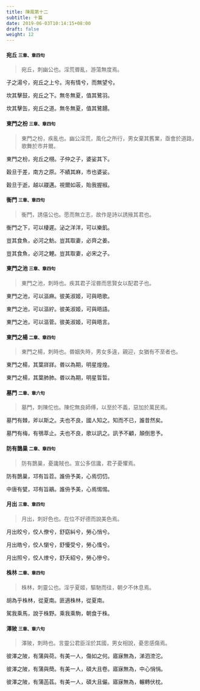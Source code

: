 ```yaml
---
title: 陳風第十二
subtitle: 十篇
date: 2019-06-03T10:14:15+08:00
draft: false
weight: 12
---
```



<h4 id="12.1">宛丘 <small>三章、章四句</small></h4>

<blockquote>
  <p>宛丘，刺幽公也。淫荒昬亂，游蕩無度焉。</p>
</blockquote>

<p id="12.1.1">子之湯兮，宛丘之上兮。洵有情兮，而無望兮。</p>
<p id="12.1.2">坎其擊鼓，宛丘之下。無冬無夏，值其鷺羽。</p>
<p id="12.1.3">坎其擊缶，宛丘之道。無冬無夏，值其鷺翿。</p>

<h4 id="12.2">東門之枌 <small>三章、章四句</small></h4>

<blockquote>
  <p>東門之枌，疾亂也。幽公淫荒，風化之所行，男女棄其舊業，亟會於道路，歌舞於市井爾。</p>
</blockquote>

<p id="12.2.1">東門之枌，宛丘之栩。子仲之子，婆娑其下。</p>
<p id="12.2.2">穀旦于差，南方之原。不績其麻，市也婆娑。</p>
<p id="12.2.3">穀旦于逝，越以鬷邁。視爾如荍，貽我握椒。</p>

<h4 id="12.3">衡門 <small>三章、章四句</small></h4>

<blockquote>
  <p>衡門，誘僖公也。愿而無立志，故作是詩以誘掖其君也。</p>
</blockquote>

<p id="12.3.1">衡門之下，可以棲遲。泌之洋洋，可以樂飢。</p>
<p id="12.3.2">豈其食魚，必河之魴。豈其取妻，必齊之姜。</p>
<p id="12.3.3">豈其食魚，必河之鯉。豈其取妻，必宋之子。</p>

<h4 id="12.4">東門之池 <small>三章、章四句</small></h4>

<blockquote>
  <p>東門之池，刺時也。疾其君子淫昬而思賢女以配君子也。</p>
</blockquote>

<p id="12.4.1">東門之池，可以漚麻。彼美淑姬，可與晤歌。</p>
<p id="12.4.2">東門之池，可以漚紵。彼美淑姬，可與晤語。</p>
<p id="12.4.3">東門之池，可以漚菅。彼美淑姬，可與晤言。</p>

<h4 id="12.5">東門之楊 <small>二章、章四句</small></h4>

<blockquote>
  <p>東門之楊，刺時也。昬姻失時，男女多違，親迎，女猶有不至者也。</p>
</blockquote>

<p id="12.5.1">東門之楊，其葉牂牂。昬以為期，明星煌煌。</p>
<p id="12.5.2">東門之楊，其葉肺肺。昬以為期，明星晢晢。</p>

<h4 id="12.6">墓門 <small>二章、章六句</small></h4>

<blockquote>
  <p>墓門，刺陳佗也。陳佗無良師傅，以至於不義，惡加於萬民焉。</p>
</blockquote>

<p id="12.6.1">墓門有棘，斧以斯之。夫也不良，國人知之。知而不已，誰昔然矣。</p>
<p id="12.6.2">墓門有梅，有鴞萃止。夫也不良，歌以訊之。訊予不顧，顛倒思予。</p>

<h4 id="12.7">防有鵲巢 <small>二章、章四句</small></h4>

<blockquote>
  <p>防有鵲巢，憂讒賊也。宣公多信讒，君子憂懼焉。</p>
</blockquote>

<p id="12.7.1">防有鵲巢，邛有旨苕。誰侜予美，心焉忉忉。</p>
<p id="12.7.2">中唐有甓，邛有旨鷊。誰侜予美，心焉惕惕。</p>

<h4 id="12.8">月出 <small>三章、章四句</small></h4>

<blockquote>
  <p>月出，刺好色也。在位不好德而說美色焉。</p>
</blockquote>

<p id="12.8.1">月出皎兮，佼人僚兮，舒窈糾兮，勞心悄兮。</p>
<p id="12.8.2">月出皓兮，佼人懰兮，舒懮受兮，勞心慅兮。</p>
<p id="12.8.3">月出照兮，佼人燎兮，舒夭紹兮，勞心慘兮。</p>

<h4 id="12.9">株林 <small>二章、章四句</small></h4>

<blockquote>
  <p>株林，刺靈公也。淫乎夏姬，驅馳而往，朝夕不休息焉。</p>
</blockquote>

<p id="12.9.1">胡為乎株林，從夏南。匪適株林，從夏南。</p>
<p id="12.9.2">駕我乘馬，說于株野。乘我乘駒，朝食于株。</p>

<h4 id="12.10">澤陂 <small>三章、章六句</small></h4>

<blockquote>
  <p>澤陂，刺時也。言靈公君臣淫於其國，男女相說，憂思感傷焉。</p>
</blockquote>

<p id="12.10.1">彼澤之陂，有蒲與荷。有美一人，傷如之何。寤寐無為，涕泗滂沱。</p>
<p id="12.10.2">彼澤之陂，有蒲與蕳。有美一人，碩大且卷。寤寐無為，中心悁悁。</p>
<p id="12.10.3">彼澤之陂，有蒲菡萏。有美一人，碩大且儼。寤寐無為，輾轉伏枕。</p>
